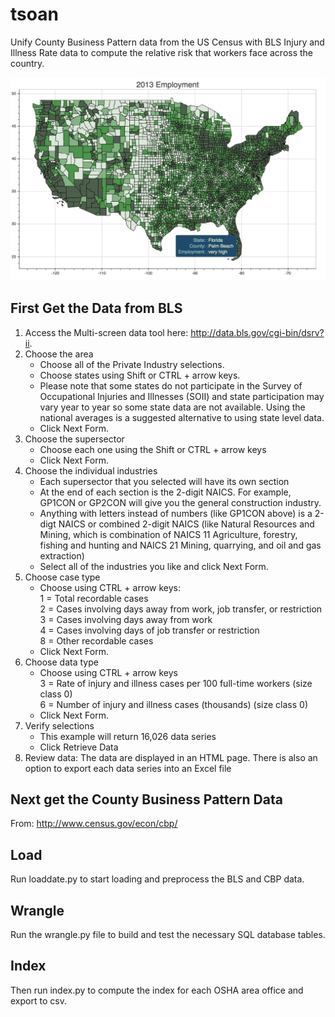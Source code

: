 # tsoan
Unify County Business Pattern data from the US Census with BLS Injury and Illness Rate data to compute the relative risk that workers face across the country.

![Employment Data Choropleth](https://github.com/oshadatasci/tsoan/blob/master/images/CBP_CHOROPLETH.png)

## First Get the Data from BLS    
1. Access the Multi-screen data tool here: http://data.bls.gov/cgi-bin/dsrv?ii.    
2. Choose the area    
	- Choose all of the Private Industry selections.    
	- Choose states using Shift or CTRL + arrow keys.    
	- Please note that some states do not participate in the Survey of Occupational Injuries and Illnesses (SOII) and state participation may vary year to year so some state data are not available. Using the national averages is a suggested alternative to using state level data.    
	- Click Next Form.
3. Choose the supersector    
	- Choose each one using the Shift or CTRL + arrow keys    
	- Click Next Form.    
4. Choose the individual industries    
	- Each supersector that you selected will have its own section    
	- At the end of each section is the 2-digit NAICS. For example, GP1CON or GP2CON will give you the general construction industry.    
	- Anything with letters instead of numbers (like GP1CON above) is a 2-digt NAICS or combined 2-digit NAICS (like Natural Resources and Mining, which is combination of NAICS 11 Agriculture, forestry, fishing and hunting and NAICS 21 Mining, quarrying, and oil and gas extraction)    
	- Select all of the industries you like and click Next Form.    
5. Choose case type    
	- Choose using CTRL + arrow keys:    
		1 = Total recordable cases    
		2 = Cases involving days away from work, job transfer, or restriction    
		3 = Cases involving days away from work    
		4 = Cases involving days of job transfer or restriction    
		8 = Other recordable cases    	
	- Click Next Form.    
6. Choose data type    
	- Choose using CTRL + arrow keys    
		3 = Rate of injury and illness cases per 100 full-time workers (size class 0)    
        6 = Number of injury and illness cases (thousands) (size class 0)    
	- Click Next Form.    
7. Verify selections    
	- This example will return 16,026 data series    
	- Click Retrieve Data    
8. Review data: The data are displayed in an HTML page. There is also an option to export each data series into an Excel file    

## Next get the County Business Pattern Data     
From: http://www.census.gov/econ/cbp/ 

## Load
Run loaddate.py to start loading and preprocess the BLS and CBP data.

## Wrangle
Run the wrangle.py file to build and test the necessary SQL database tables.

## Index
Then run index.py to compute the index for each OSHA area office and export to csv.